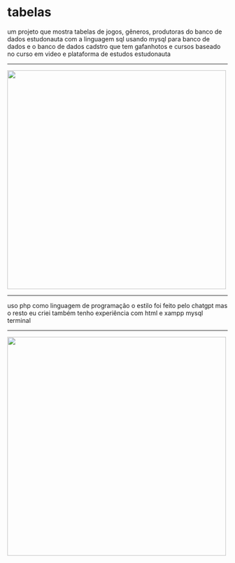 # tabelas
um projeto que mostra tabelas de jogos, gêneros, produtoras do banco de dados estudonauta com a linguagem sql usando mysql para banco de dados e o banco de dados cadstro que tem gafanhotos e cursos baseado no curso em video e plataforma de estudos estudonauta 
<hr>
<img src="https://dri.es/files/images/blog/mysql.jpg" width="500">
<hr>
uso php como linguagem de programação o estilo foi feito pelo chatgpt mas o resto eu criei também tenho experiência com html e xampp mysql terminal 
<hr>
<img src="https://www.onurozden.com.tr/wp-content/uploads/2023/11/php-8-3.png" width="500">
